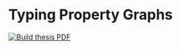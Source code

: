 # Typing Property Graphs

[![Build thesis PDF](https://github.com/nimobeeren/thesis/actions/workflows/latex.yml/badge.svg)](https://github.com/nimobeeren/thesis/actions/workflows/latex.yml)
